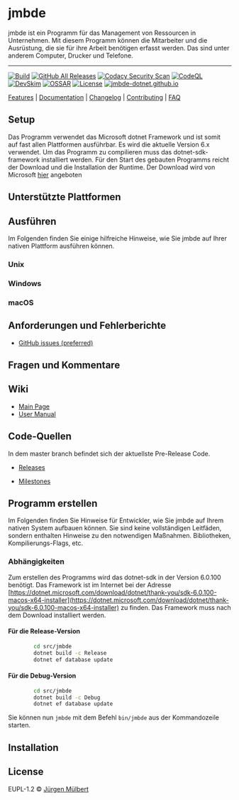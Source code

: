 <!--
SPDX-FileCopyrightText: 2021-2023 Jürgen Mülbert <juergen.muelbert@gmail.com>

SPDX-License-Identifier: CC-BY-4.0
-->

# jmbde

jmbde ist ein Programm für das Management von Ressourcen in Unternehmen. Mit diesem Programm können
die Mitarbeiter und die Ausrüstung, die sie für ihre Arbeit benötigen erfasst werden. Das sind unter
anderem Computer, Drucker und Telefone.

---

[![Build][ci-badge]][ci-url]
[![GitHub All Releases](https://img.shields.io/github/downloads/jmuelbert/jmbde-dotnet/total?label=downloads%40all)](https://github.com/jmuelbert/jmbde-dotnet/releases)
[![Codacy Security Scan](https://github.com/jmuelbert/jmbde-dotnet/actions/workflows/codacy-analysis.yml/badge.svg)](https://github.com/jmuelbert/jmbde-dotnet/actions/workflows/codacy-analysis.yml)
[![CodeQL](https://github.com/jmuelbert/jmbde-dotnet/actions/workflows/codeql-analysis.yml/badge.svg)](https://github.com/jmuelbert/jmbde-dotnet/actions/workflows/codeql-analysis.yml)
[![DevSkim](https://github.com/jmuelbert/jmbde-dotnet/actions/workflows/devskim-analysis.yml/badge.svg)](https://github.com/jmuelbert/jmbde-dotnet/actions/workflows/devskim-analysis.yml)
[![OSSAR](https://github.com/jmuelbert/jmbde-dotnet/actions/workflows/ossar-analysis.yml/badge.svg)](https://github.com/jmuelbert/jmbde-dotnet/actions/workflows/ossar-analysis.yml)
[![License](https://img.shields.io/github/license/jmuelbert/jmbde-dotnet)](https://github.com/jmuelbert/jmbde-dotnet/blob/master/LICENSE)
[![jmbde-dotnet.github.io][docs-badge]][docs]

[Features](https://github.com/jmuelbert/jmbde-aspnet) |
[Documentation](https://jmuelbert.github.io/jmbde-dotnet/) | [Changelog](CHANGELOG.md) |
[Contributing](CONTRIBUTING.md) | [FAQ](https://github.com/jmuelbert/jmbde-dotnet/wiki/FAQ) 

## Setup

Das Programm verwendet das Microsoft dotnet Framework und ist somit auf fast allen Plattformen
ausführbar. Es wird die aktuelle Version 6.x verwendet. Um das Programm zu compilieren muss das
dotnet-sdk-framework installiert werden. Für den Start des gebauten Programms reicht der Download
und die Installation der Runtime. Der Download wird von Microsoft
[hier](hhttps://dotnet.microsoft.com/download/dotnet/6.0) angeboten

## Unterstützte Plattformen

## Ausführen

Im Folgenden finden Sie einige hilfreiche Hinweise, wie Sie jmbde auf Ihrer nativen Plattform
ausführen können.

### Unix

### Windows

### macOS

## Anforderungen und Fehlerberichte

- [GitHub issues (preferred)](https://github.com/jmuelbert/jmbde-dotnet/issues)

## Fragen und Kommentare

## Wiki

- [Main Page](https://github.com/jmuelbert/jmbde-dotnet/wiki)
- [User Manual](http://jmuelbert.github.io/jmbde-dotnet/)

## Code-Quellen

In dem master branch befindet sich der aktuellste Pre-Release Code.

- [Releases](https://github.com/jmuelbert/jmbde-dotnet/releases)

- [Milestones](https://github.com/jmuelbert/jmbde-dotnet/milestones)

## Programm erstellen

Im Folgenden finden Sie Hinweise für Entwickler, wie Sie jmbde auf Ihrem nativen System aufbauen
können. Sie sind keine vollständigen Leitfäden, sondern enthalten Hinweise zu den notwendigen
Maßnahmen. Bibliotheken, Kompilierungs-Flags, etc.

### Abhängigkeiten

Zum erstellen des Programms wird das dotnet-sdk in der Version 6.0.100 benötigt. Das Framework ist
im Internet bei der Adresse
[https://dotnet.microsoft.com/download/dotnet/thank-you/sdk-6.0.100-macos-x64-installer](https://dotnet.microsoft.com/download/dotnet/thank-you/sdk-6.0.100-macos-x64-installer)
zu finden. Das Framework muss nach dem Download installiert werden.

#### Für die Release-Version

```bash
        cd src/jmbde
        dotnet build -c Release
        dotnet ef database update

```

#### Für die Debug-Version

```bash
        cd src/jmbde
        dotnet build -c Debug
        dotnet ef database update

```

Sie können nun `jmbde` mit dem Befehl `bin/jmbde` aus der Kommandozeile starten.

## Installation

## License

EUPL-1.2 © [Jürgen Mülbert](https://github.com/jmuelbert/jmbde-dotnet/blob/master/LICENSE)

<!-- MARKDOWN LINKS & IMAGES -->
<!-- https://www.markdownguide.org/basic-syntax/#reference-style-links -->

[docs-badge]: https://img.shields.io/badge/Docs-github.io-blue
[docs]: https://jmuelbert.github.io/jmbde-QT/
[ci-badge]: https://github.com/jmuelbert/jmbde-dotnet/actions/workflows/ci.yml/badge.svg
[ci-url]: https://github.com/jmuelbert/jmbde-dotnet/actions/workflows/ci.yml
